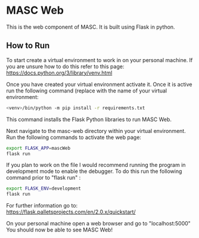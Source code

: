 # MASC Web

This is the web component of MASC. It is built using Flask in python.

## How to Run

To start create a virtual environment to work in on your personal machine. If
you are unsure how to do this refer to this page: https://docs.python.org/3/library/venv.html

Once you have created your virtual environment activate it. Once it is active
run the following command (replace <venv> with the name of your virtual environment:

```sh
<venv>/bin/python -m pip install -r requirements.txt
```

This command installs the Flask Python libraries to run MASC Web.

Next navigate to the masc-web directory within your virtual environment. Run the following commands to activate the web page:

```sh
export FLASK_APP=mascWeb
flask run
```

If you plan to work on the file I would recommend running the program in development
mode to enable the debugger. To do this run the following command prior to "flask run" :

```sh
export FLASK_ENV=development
flask run
```

For further information go to: https://flask.palletsprojects.com/en/2.0.x/quickstart/

On your personal machine open a web browser and go to "localhost:5000"
You should now be able to see MASC Web!
